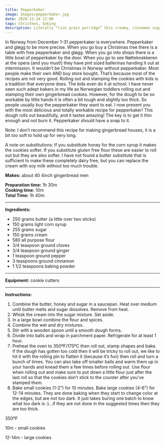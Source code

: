 ```yaml
---
title: Pepperkaker
image: Images/pepperkaker.jpg
date: 2020-12-24 12:00
tags: Christmas, baking
description: Literally “rice grain porridge” this creamy, cinnamon sugar porridge is enjoyed mostly as lunch on Christmas Eve but also sometimes throughout the month at gatherings.
---
```

In Norway from December 1-31 pepperkaker is everywhere. Pepperkaker and gløgg to be more precise. When you go buy a Christmas tree there is a table with free pepperkaker and gløgg. When you go into shops there is a little bowl of pepperkaker by the door. When you go to see Nøtteknekkeren at the opera (and you must!) they have pint sized ballerinas handing it out at intermission. It wouldn’t be Christmas in Norway without pepperkaker. Most people make their own AND buy store bought. That’s because most of the recipes are not very good. Rolling out and stamping the cookies with kids is a tradition that everyone does. The kids even do it at school. I have never seen such adept bakers in my life as Norwegian toddlers rolling out and stamping their own gingerbread cookies. However, for the dough to be so workable by little hands it is often a bit tough and slightly too thick. So people usually buy the pepperkaker they want to eat. I now present you with the most delicious and totally workable recipe for pepperkaker! This dough rolls out beautifully, and it tastes amazing! The key is to get it thin enough and not burn it. Pepperkaker should have a snap to it.

Note: I don’t recommend this recipe for making gingerbread houses, it is a bit too soft to hold up for very long.

A note on substitutions: If you substitute honey for the corn syrup it makes the cookies softer. If you substitute gluten free flour these are easier to roll out but they are also softer. I have not found a butter substitute that is sufficient to make these completely dairy free, but you can replace the cream with soy milk without too much trouble.

**Makes:** about 40 4inch gingerbread men

**Preparation time:** 1h 30m  
**Cooking time:** 10m  
**Total Time:** 1h 40m

---

**Ingredients:**

- 250 grams butter (a little over two sticks)
- 150 grams light corn syrup
- 255 grams sugar
- 150 grams cream
- 580 all purpose flour
- 3/4 teaspoon ground cloves
- 3/4 teaspoon ground ginger
- 1 teaspoon ground pepper
- 3 teaspoons ground cinnamon
- 1 1/2 teaspoons baking powder

---

**Equipment:** cookie cutters

---

**Instructions:**

1. Combine the butter, honey and sugar in a saucepan. Heat over medium until butter melts and sugar dissolves. Remove from heat.
1. Whisk the cream into the sugar mixture. Set aside.
1. In a large bowl combine the flour and spices.
1. Combine the wet and dry mixtures.
1. Stir with a wooden spoon until a smooth dough forms. 
1. Divide into balls and wrap in parchment paper. Refrigerate for at least 1 hour. 
1. Preheat the oven to 350ºF/175ºC then roll out, stamp shapes and bake. If the dough has gotten too cold then it will be tricky to roll out, we like to hit it with the rolling pin to flatten it (because it’s fun) then roll and turn a bunch of times. You can also take off smaller balls and warm them up in your hands and knead them a few times before rolling out. Use flour when rolling out and make sure to put down a little flour just after the last roll so that the cookies don’t stick to the counter after you’ve stamped them. 
1. Bake small cookies (1-2") for 10 minutes. Bake large cookies (4-6") for 12-14 minutes. They are done baking when they start to change color at the edges, but are not too dark. It just takes buring one batch to know what too dark is :)...if they are not done in the suggested times then they are too thick.

350ºF 

10m - small cookies

12-14m - large cookies 
